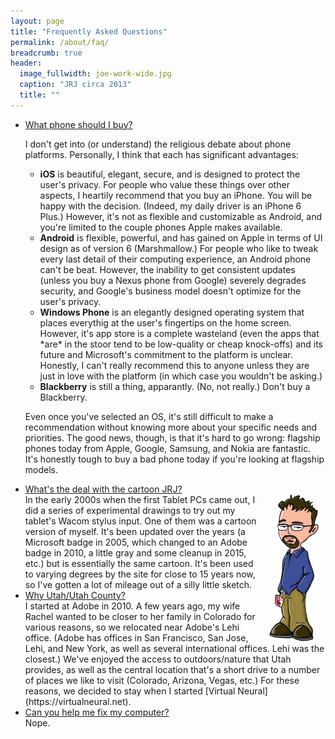 ```yaml
---
layout: page
title: "Frequently Asked Questions"
permalink: /about/faq/
breadcrumb: true
header:
  image_fullwidth: joe-work-wide.jpg
  caption: "JRJ circa 2013"
  title: ""
---
```

<ul class="accordion" data-accordion>
  <li class="accordion-navigation">
    <a href="#panel1a">What phone should I buy?</a>
    <div id="panel1a" class="content">
        <p>I don't get into (or understand) the religious debate about phone platforms. Personally, I think that each has significant advantages:</p>
        <ul>
          <li><strong>iOS</strong> is beautiful, elegant, secure, and is designed to protect the user's privacy. For people who value these things over other aspects, I heartily recommend that you buy an iPhone. You will be happy with the decision. (Indeed, my daily driver is an iPhone 6 Plus.) However, it's not as flexible and customizable as Android, and you're limited to the couple phones Apple makes available. </li>
          <li><strong>Android</strong> is flexible, powerful, and has gained on Apple in terms of UI design as of version 6 (Marshmallow.) For people who like to tweak every last detail of their computing experience, an Android phone can't be beat. However, the inability to get consistent updates (unless you buy a Nexus phone from Google) severely degrades security, and Google's business model doesn't optimize for the user's privacy.</li>
          <li><strong>Windows Phone</strong> is an elegantly designed operating system that places everythig at the user's fingertips on the home screen. However, it's app store is a complete wasteland (even the apps that *are* in the stoor tend to be low-quality or cheap knock-offs) and its future and Microsoft's commitment to the platform is unclear. Honestly, I can't really recommend this to anyone unless they are just in love with the platform (in which case you wouldn't be asking.)</li>
          <li><strong>Blackberry</strong> is still a thing, apparantly. (No, not really.) Don't buy a Blackberry.</li>
         </ul>
         <p>Even once you've selected an OS, it's still difficult to make a recommendation without knowing more about your specific needs and priorities. The good news, though, is that it's hard to go wrong: flagship phones today from Apple, Google, Samsung, and Nokia are fantastic. It's honestly tough to buy a bad phone today if you're looking at flagship models.</p>
    </div>
  </li>
  <li class="accordion-navigation">
    <a href="#panel2a">What's the deal with the cartoon JRJ?</a>
    <div id="panel2a" class="content">
        <a href="/images/galleries/jrjheadshots/jrj-toon.png"><img src="/images/galleries/jrjheadshots/jrj-toon.png" align="right" width="83" hspace="10"/></a>
        In the early 2000s when the first Tablet PCs came out, I did a series of experimental drawings to try out my tablet's Wacom stylus input. One of them was a cartoon version of myself. It's been updated over the years (a Microsoft badge in 2005, which changed to an Adobe badge in 2010, a little gray and some cleanup in 2015, etc.) but is essentially the same cartoon. It's been used to varying degrees by the site for close to 15 years now, so I've gotten a lot of mileage out of a silly little sketch.
    </div>
  </li>
  <li class="accordion-navigation">
    <a href="#panel3a">Why Utah/Utah County?</a>
    <div id="panel3a" class="content">
        I started at Adobe in 2010. A few years ago, my wife Rachel wanted to be closer to her family in Colorado for various reasons, so we relocated near Adobe's Lehi office. (Adobe has offices in San Francisco, San Jose, Lehi, and New York, as well as several international offices. Lehi was the closest.) We've enjoyed the access to outdoors/nature that Utah provides, as well as the central location that's a short drive to a number of places we like to visit (Colorado, Arizona, Vegas, etc.) For these reasons, we decided to stay when I started [Virtual Neural](https://virtualneural.net).
    </div>
  </li>
  <li class="accordion-navigation">
    <a href="#panel4a">Can you help me fix my computer?</a>
    <div id="panel4a" class="content">
        Nope.
    </div>
  </li>
</ul>
